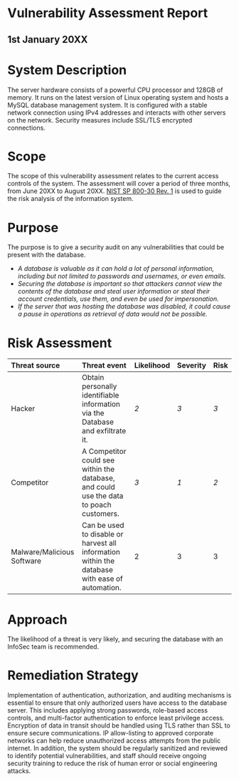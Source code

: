# **Vulnerability Assessment Report**

## **1st January 20XX**

# **System Description**

The server hardware consists of a powerful CPU processor and 128GB of memory. It runs on the latest version of Linux operating system and hosts a MySQL database management system. It is configured with a stable network connection using IPv4 addresses and interacts with other servers on the network. Security measures include SSL/TLS encrypted connections.

# **Scope**

The scope of this vulnerability assessment relates to the current access controls of the system. The assessment will cover a period of three months, from June 20XX to August 20XX. [NIST SP 800-30 Rev. 1](https://docs.google.com/document/d/1pRpdpQMEWskxSkwqEMv8W7A7x8GXQlcn0hEcDzWet3Y/template/preview?usp=sharing&resourcekey=0-3GRRWAd8HryVgof-Jc33yA) is used to guide the risk analysis of the information system.

# **Purpose**

The purpose is to give a security audit on any vulnerabilities that could be present with the database.

* *A database is valuable as it can hold a lot of personal information, including but not limited to passwords and usernames, or even emails.*  
* *Securing the database is important so that attackers cannot view the contents of the database and steal user information or steal their account credentials, use them, and even be used for impersonation.*  
* *If the server that was hosting the database was disabled, it could cause a pause in operations as retrieval of data would not be possible.*

# **Risk Assessment**

| Threat source | Threat event | Likelihood | Severity | Risk |
| :---- | :---- | :---- | :---- | :---- |
| Hacker | Obtain personally identifiable information via the Database and exfiltrate it. | *2* | *3* | *3* |
| Competitor | A Competitor could see within the database, and could use the data to poach customers.| *3* | *1* | *2* |
| Malware/Malicious Software | Can be used to disable or harvest all information within the database with ease of automation. | 2 | 3 | 3 |

# **Approach**

The likelihood of a threat is very likely, and securing the database with an InfoSec team is recommended.

# **Remediation Strategy**

<!-- (Original) Implementation of authentication, authorization, and auditing mechanisms to ensure that only authorized users access the database server. This includes using strong passwords, role-based access controls, and multi-factor authentication to limit user privileges. Encryption of data in motion using TLS instead of SSL. IP allow-listing to corporate offices to prevent random users from the internet from connecting to the database. -->

<!-- (Updated) --> 
Implementation of authentication, authorization, and auditing mechanisms is essential to ensure that only authorized users have access to the database server. This includes applying strong passwords, role-based access controls, and multi-factor authentication to enforce least privilege access. Encryption of data in transit should be handled using TLS rather than SSL to ensure secure communications. IP allow-listing to approved corporate networks can help reduce unauthorized access attempts from the public internet. In addition, the system should be regularly sanitized and reviewed to identify potential vulnerabilities, and staff should receive ongoing security training to reduce the risk of human error or social engineering attacks.
